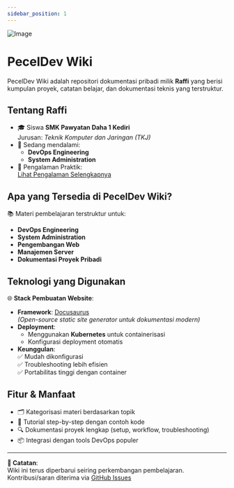 ```yaml
---
sidebar_position: 1
---
```

![Image](https://cdn.peceldev.my.id/images/1741858124783-isqa6.webp)
# PecelDev Wiki

PecelDev Wiki adalah repositori dokumentasi pribadi milik **Raffi** yang berisi kumpulan proyek, catatan belajar, dan dokumentasi teknis yang terstruktur. 

## Tentang Raffi

- 🎓 Siswa **SMK Pawyatan Daha 1 Kediri**  
  Jurusan: *Teknik Komputer dan Jaringan (TKJ)*  
- 🔧 Sedang mendalami:  
  - **DevOps Engineering**  
  - **System Administration**  
- 💼 Pengalaman Praktik:  
  [Lihat Pengalaman Selengkapnya](https://contoh-link-pengalaman.com)

## Apa yang Tersedia di PecelDev Wiki?

📚 Materi pembelajaran terstruktur untuk:
- **DevOps Engineering**  
- **System Administration**  
- **Pengembangan Web**  
- **Manajemen Server**  
- **Dokumentasi Proyek Pribadi**

## Teknologi yang Digunakan

🌐 **Stack Pembuatan Website**:
- **Framework**: [Docusaurus](https://docusaurus.io/)  
  *(Open-source static site generator untuk dokumentasi modern)*
- **Deployment**:  
  - Menggunakan **Kubernetes** untuk containerisasi  
  - Konfigurasi deployment otomatis  
- **Keunggulan**:  
  ✅ Mudah dikonfigurasi  
  ✅ Troubleshooting lebih efisien  
  ✅ Portabilitas tinggi dengan container

## Fitur & Manfaat
- 🗂️ Kategorisasi materi berdasarkan topik  
- 🚀 Tutorial step-by-step dengan contoh kode  
- 🔍 Dokumentasi proyek lengkap (setup, workflow, troubleshooting)  
- 📦 Integrasi dengan tools DevOps populer

---

**📢 Catatan**:  
Wiki ini terus diperbarui seiring perkembangan pembelajaran. Kontribusi/saran diterima via [GitHub Issues](https://github.com/teknik-github/Peceldev-Wiki/issues)

<!-- <p align="center">
<iframe width="560" height="315" src="https://www.youtube.com/embed/boMQEhQzSNU?si=OQy_WkLJXtxc7K8l" title="YouTube video player" frameborder="0" allow="accelerometer; autoplay; clipboard-write; encrypted-media; gyroscope; picture-in-picture; web-share" referrerpolicy="strict-origin-when-cross-origin" allowfullscreen></iframe>
</p> -->